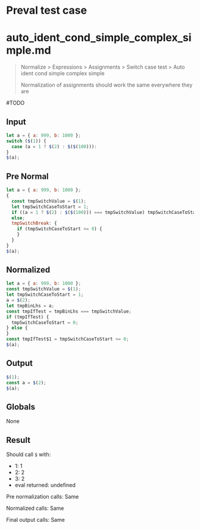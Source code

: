 # Preval test case

# auto_ident_cond_simple_complex_simple.md

> Normalize > Expressions > Assignments > Switch case test > Auto ident cond simple complex simple
>
> Normalization of assignments should work the same everywhere they are

#TODO

## Input

`````js filename=intro
let a = { a: 999, b: 1000 };
switch ($(1)) {
  case (a = 1 ? $(2) : $($(100))):
}
$(a);
`````

## Pre Normal

`````js filename=intro
let a = { a: 999, b: 1000 };
{
  const tmpSwitchValue = $(1);
  let tmpSwitchCaseToStart = 1;
  if ((a = 1 ? $(2) : $($(100))) === tmpSwitchValue) tmpSwitchCaseToStart = 0;
  else;
  tmpSwitchBreak: {
    if (tmpSwitchCaseToStart <= 0) {
    }
  }
}
$(a);
`````

## Normalized

`````js filename=intro
let a = { a: 999, b: 1000 };
const tmpSwitchValue = $(1);
let tmpSwitchCaseToStart = 1;
a = $(2);
let tmpBinLhs = a;
const tmpIfTest = tmpBinLhs === tmpSwitchValue;
if (tmpIfTest) {
  tmpSwitchCaseToStart = 0;
} else {
}
const tmpIfTest$1 = tmpSwitchCaseToStart <= 0;
$(a);
`````

## Output

`````js filename=intro
$(1);
const a = $(2);
$(a);
`````

## Globals

None

## Result

Should call `$` with:
 - 1: 1
 - 2: 2
 - 3: 2
 - eval returned: undefined

Pre normalization calls: Same

Normalized calls: Same

Final output calls: Same
